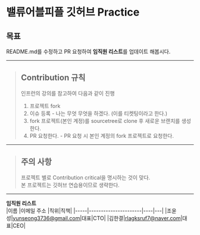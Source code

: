 밸류어블피플 깃허브 Practice
===========================

## 목표
README.md를 수정하고 PR 요청하여 **임직원 리스트**를 업데이트 해봅시다.  

----------------------------------------------------------------------------

> ## Contribution 규칙
> 인프런의 강의를 참고하여 다음과 같이 진행
> 1. 프로젝트 fork
> 2. 이슈 등록 - 나는 무엇 무엇을 하겠다. (이를 티켓팅이라고 한다.)
> 3. fork 프로젝트(본인 계정)를 sourcetree로 clone 후 새로운 브랜치를 생성한다.
> 4. PR 요청한다. - PR 요청 시 본인 계정의 fork 프로젝트로 요청한다.
----------------------------------------------------------------------------
> ## 주의 사항  
> 프로젝트 별로 Contribution critical을 명시하는 것이 맞다.  
> 본 프로젝트는 깃허브 연습용이므로 생략한다.
----------------------------------------------------------------------------
**임직원 리스트**  
|이름  |이메일 주소           |직위|직책|
|-----|----------------------|----|---|
|조윤성|yunseong3736@gmail.com|대표|CTO|
|김한결|rlagksruf7@naver.com|대표|CEO|